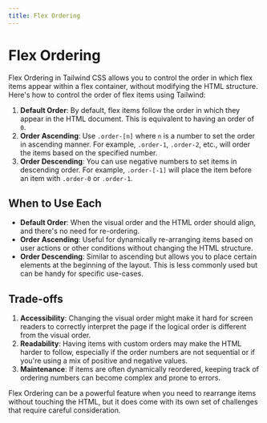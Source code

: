 ```yaml
---
title: Flex Ordering
---
```


# Flex Ordering

Flex Ordering in Tailwind CSS allows you to control the order in which flex items appear within a flex container, without modifying the HTML structure. Here's how to control the order of flex items using Tailwind:

1. **Default Order**: By default, flex items follow the order in which they appear in the HTML document. This is equivalent to having an order of `0`.
2. **Order Ascending**: Use `.order-[n]` where `n` is a number to set the order in ascending manner. For example, `.order-1`, `.order-2`, etc., will order the items based on the specified number.
3. **Order Descending**: You can use negative numbers to set items in descending order. For example, `.order-[-1]` will place the item before an item with `.order-0` or `.order-1`.

## When to Use Each

- **Default Order**: When the visual order and the HTML order should align, and there's no need for re-ordering.
- **Order Ascending**: Useful for dynamically re-arranging items based on user actions or other conditions without changing the HTML structure.
- **Order Descending**: Similar to ascending but allows you to place certain elements at the beginning of the layout. This is less commonly used but can be handy for specific use-cases.

## Trade-offs

1. **Accessibility**: Changing the visual order might make it hard for screen readers to correctly interpret the page if the logical order is different from the visual order.
2. **Readability**: Having items with custom orders may make the HTML harder to follow, especially if the order numbers are not sequential or if you're using a mix of positive and negative values.
3. **Maintenance**: If items are often dynamically reordered, keeping track of ordering numbers can become complex and prone to errors.

Flex Ordering can be a powerful feature when you need to rearrange items without touching the HTML, but it does come with its own set of challenges that require careful consideration.
